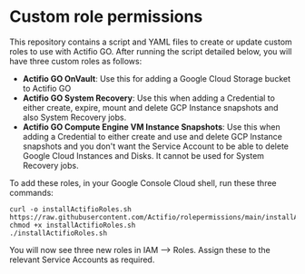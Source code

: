 # Custom role permissions
This repository contains a script and YAML files to create or update custom roles to use with Actifio GO. After running the script detailed below, you will have three custom roles as follows:

* **Actifio GO OnVault**: Use this for adding a Google Cloud Storage bucket to Actifio GO
* **Actifio GO System Recovery**: Use this when adding a Credential to either create, expire, mount and delete GCP Instance snapshots and also System Recovery jobs.
* **Actifio GO Compute Engine VM Instance Snapshots**: Use this when adding a Credential to either create and use and delete GCP Instance snapshots and you don't want the Service Account to be able to delete Google Cloud Instances and Disks.  It cannot be used for System Recovery jobs.

To add these roles, in your Google Console Cloud shell, run these three commands:

```
curl -o installActifioRoles.sh https://raw.githubusercontent.com/Actifio/rolepermissions/main/installActifioRoles.sh
chmod +x installActifioRoles.sh
./installActifioRoles.sh
```
You will now see three new roles in IAM --> Roles.   Assign these to the relevant Service Accounts as required.

